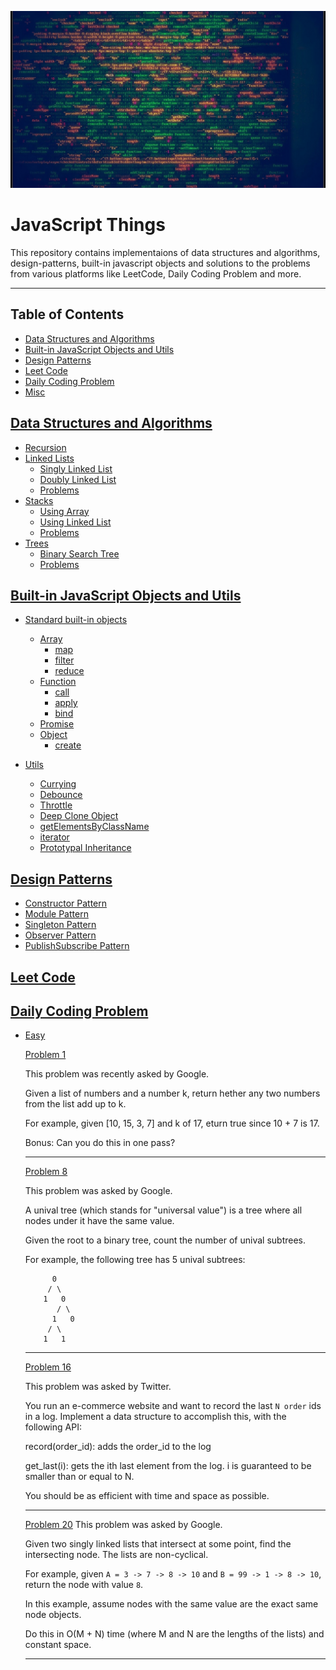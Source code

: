 <a href="https://raw.githubusercontent.com/karan1205/javascript-things/master/javascript-things.jpg"><img src="javascript-things.jpg" title="javascript-things" alt="javascript-things"></a>

# JavaScript Things

This repository contains implementaions of data structures and algorithms, design-patterns, built-in javascript objects and solutions to the problems from various platforms like LeetCode, Daily Coding Problem and more.

---

## Table of Contents

- [Data Structures and Algorithms](#data-structures-and-algorithms)
- [Built-in JavaScript Objects and Utils](#built-in-javascript-objects-and-Utils)
- [Design Patterns](#design-patterns)
- [Leet Code](#leet-code)
- [Daily Coding Problem](#daily-coding-problem)
- [Misc](#misc)

## [Data Structures and Algorithms](./DsAlgo)

- [Recursion](./DsAlgo/Recursion/)
- [Linked Lists](./DsAlgo/LinkedLists)
    - [Singly Linked List](./DsAlgo/LinkedLists/SinglyLinkedList.js)
    - [Doubly Linked List](./DsAlgo/LinkedLists/DoublyLinkedList.js)
    - [Problems](./DsAlgo/LinkedLists/Problems)
- [Stacks](./DsAlgo/Stacks)
    - [Using Array](./DsAlgo/Stacks/StackArray.js)
    - [Using Linked List](./DsAlgo/Stacks/LinkedList.js)
    - [Problems](./DsAlgo/Stacks/Problems)
- [Trees](./DsAlgo/Trees)
    - [Binary Search Tree](./DsAlgo/Trees/BinarySearchTree.js)
    - [Problems](./DsAlgo/Trees/Problems)

## [Built-in JavaScript Objects and Utils](./Js)

- [Standard built-in objects](./Js/core)
    -  [Array](./Js/core/Array)
        - [map](./Js/core/Array/map.js)
        - [filter](./Js/core/Array/filter.js)
        - [reduce](./Js/core/Array/reduce.js)
    -  [Function](./Js/core/Function)
        - [call](./Js/core/Function/call.js)
        - [apply](./Js/core/Function/apply.js)
        - [bind](./Js/core/Function/bind.js)
    -  [Promise](./Js/core/Promise/promise.js)
    -  [Object](./Js/core/Object)
        - [create](./Js/core/Object/object.create.js)

- [Utils](./Js/utils)
    -  [Currying](./Js/utils/curry.js)
    -  [Debounce](./Js/utils/debounce.js)
    -  [Throttle](./Js/utils/throttle.js)
    -  [Deep Clone Object](./Js/utils/deepCloneObject.js)
    -  [getElementsByClassName](./Js/utils/getElementsByClassName.js)
    -  [iterator](./Js/utils/iterator)
    -  [Prototypal Inheritance](./Js/utils/prototypalInheritance.js)


## [Design Patterns](./DesignPatterns)

- [Constructor Pattern](./DesignPatterns/ContructorPattern/index.js)
- [Module Pattern](./DesignPatterns/ModulePattern/index.js)
- [Singleton Pattern](./DesignPatterns/SingletonPattern/index.js)
- [Observer Pattern](./DesignPatterns/ObserverPattern/index.js)
- [PublishSubscribe Pattern](./DesignPatterns/PublishSubscribePattern/index.js)


## [Leet Code](./LeetCode)

## [Daily Coding Problem](./DailyCodingProblem)

- [Easy](./DailyCodingProblem/Easy)
    
    [Problem 1](./DailyCodingProblem/Easy/P1.js)
    
    This problem was recently asked by Google.
    
    Given a list of numbers and a number k, return hether any two numbers from the list add up to k.
    
    For example, given [10, 15, 3, 7] and k of 17, eturn true since 10 + 7 is 17.
    
    Bonus: Can you do this in one pass?

    ___
    
    [Problem 8](./DailyCodingProblem/Easy/P8.js)
    
    This problem was asked by Google.
    
    A unival tree (which stands for "universal value") is a tree where all nodes under it have the same value.
    
    Given the root to a binary tree, count the number of unival subtrees.
    
    For example, the following tree has 5 unival subtrees:
    ```
          0
         / \
        1   0
           / \
          1   0
         / \
        1   1
    ```
    ___

    [Problem 16](./DailyCodingProblem/Easy/P16.js)
    
    This problem was asked by Twitter.
    
    You run an e-commerce website and want to record the last `N order` ids in a log. Implement a data structure to accomplish this, with the following API:
    
    record(order_id): adds the order_id to the log

    get_last(i): gets the ith last element from the log. i is guaranteed to be smaller than or equal to N.
    
    You should be as efficient with time and space as possible.
    
    ___

    [Problem 20](./DailyCodingProblem/Easy/P20.js)
    This problem was asked by Google.
    
    Given two singly linked lists that intersect at some point, find the intersecting node. The lists are     non-cyclical.
    
    For example, given `A = 3 -> 7 -> 8 -> 10` and `B = 99 -> 1 -> 8 -> 10`, return the node with value `8`.
    
    In this example, assume nodes with the same value are the exact same node objects.
    
    Do this in O(M + N) time (where M and N are the lengths of the lists) and constant space.

    ___

    



